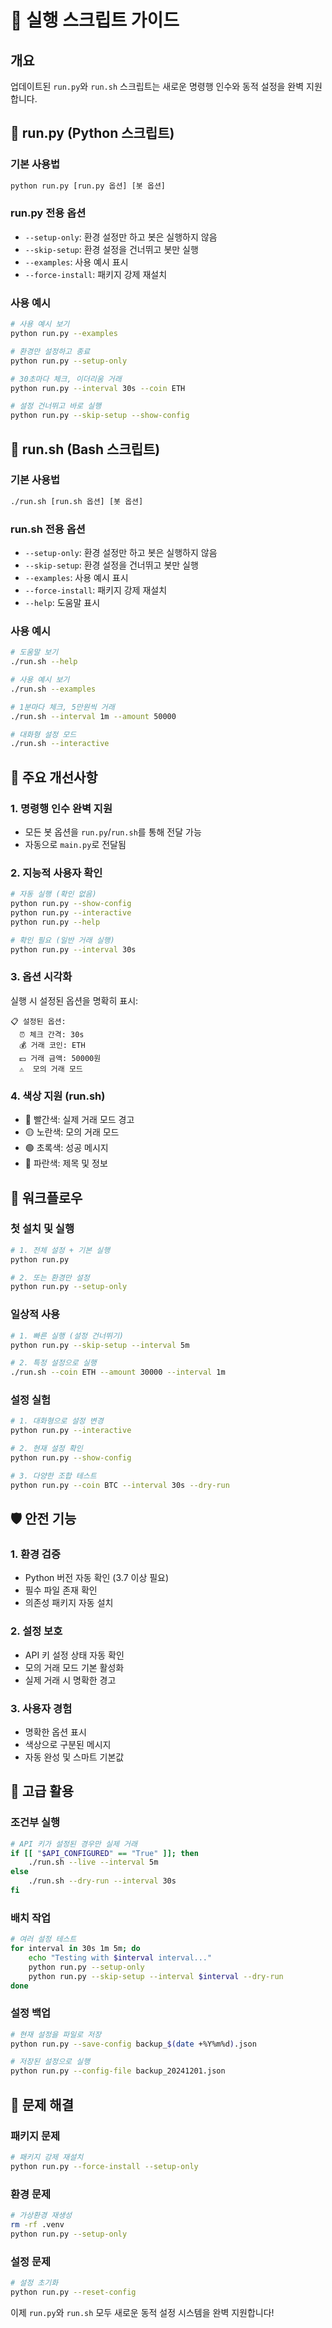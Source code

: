 # 🚀 실행 스크립트 가이드

## 개요

업데이트된 `run.py`와 `run.sh` 스크립트는 새로운 명령행 인수와 동적 설정을 완벽 지원합니다.

## 🔧 run.py (Python 스크립트)

### 기본 사용법
```bash
python run.py [run.py 옵션] [봇 옵션]
```

### run.py 전용 옵션
- `--setup-only`: 환경 설정만 하고 봇은 실행하지 않음
- `--skip-setup`: 환경 설정을 건너뛰고 봇만 실행
- `--examples`: 사용 예시 표시
- `--force-install`: 패키지 강제 재설치

### 사용 예시
```bash
# 사용 예시 보기
python run.py --examples

# 환경만 설정하고 종료
python run.py --setup-only

# 30초마다 체크, 이더리움 거래
python run.py --interval 30s --coin ETH

# 설정 건너뛰고 바로 실행
python run.py --skip-setup --show-config
```

## 🔧 run.sh (Bash 스크립트)

### 기본 사용법
```bash
./run.sh [run.sh 옵션] [봇 옵션]
```

### run.sh 전용 옵션
- `--setup-only`: 환경 설정만 하고 봇은 실행하지 않음
- `--skip-setup`: 환경 설정을 건너뛰고 봇만 실행
- `--examples`: 사용 예시 표시
- `--force-install`: 패키지 강제 재설치
- `--help`: 도움말 표시

### 사용 예시
```bash
# 도움말 보기
./run.sh --help

# 사용 예시 보기
./run.sh --examples

# 1분마다 체크, 5만원씩 거래
./run.sh --interval 1m --amount 50000

# 대화형 설정 모드
./run.sh --interactive
```

## 🎯 주요 개선사항

### 1. 명령행 인수 완벽 지원
- 모든 봇 옵션을 `run.py`/`run.sh`를 통해 전달 가능
- 자동으로 `main.py`로 전달됨

### 2. 지능적 사용자 확인
```bash
# 자동 실행 (확인 없음)
python run.py --show-config
python run.py --interactive
python run.py --help

# 확인 필요 (일반 거래 실행)
python run.py --interval 30s
```

### 3. 옵션 시각화
실행 시 설정된 옵션을 명확히 표시:
```
📋 설정된 옵션:
  ⏰ 체크 간격: 30s
  💰 거래 코인: ETH
  💵 거래 금액: 50000원
  ⚠️  모의 거래 모드
```

### 4. 색상 지원 (run.sh)
- 🔴 빨간색: 실제 거래 모드 경고
- 🟡 노란색: 모의 거래 모드
- 🟢 초록색: 성공 메시지
- 🔵 파란색: 제목 및 정보

## 🔄 워크플로우

### 첫 설치 및 실행
```bash
# 1. 전체 설정 + 기본 실행
python run.py

# 2. 또는 환경만 설정
python run.py --setup-only
```

### 일상적 사용
```bash
# 1. 빠른 실행 (설정 건너뛰기)
python run.py --skip-setup --interval 5m

# 2. 특정 설정으로 실행
./run.sh --coin ETH --amount 30000 --interval 1m
```

### 설정 실험
```bash
# 1. 대화형으로 설정 변경
python run.py --interactive

# 2. 현재 설정 확인
python run.py --show-config

# 3. 다양한 조합 테스트
python run.py --coin BTC --interval 30s --dry-run
```

## 🛡️ 안전 기능

### 1. 환경 검증
- Python 버전 자동 확인 (3.7 이상 필요)
- 필수 파일 존재 확인
- 의존성 패키지 자동 설치

### 2. 설정 보호
- API 키 설정 상태 자동 확인
- 모의 거래 모드 기본 활성화
- 실제 거래 시 명확한 경고

### 3. 사용자 경험
- 명확한 옵션 표시
- 색상으로 구분된 메시지
- 자동 완성 및 스마트 기본값

## 🎨 고급 활용

### 조건부 실행
```bash
# API 키가 설정된 경우만 실제 거래
if [[ "$API_CONFIGURED" == "True" ]]; then
    ./run.sh --live --interval 5m
else
    ./run.sh --dry-run --interval 30s
fi
```

### 배치 작업
```bash
# 여러 설정 테스트
for interval in 30s 1m 5m; do
    echo "Testing with $interval interval..."
    python run.py --setup-only
    python run.py --skip-setup --interval $interval --dry-run
done
```

### 설정 백업
```bash
# 현재 설정을 파일로 저장
python run.py --save-config backup_$(date +%Y%m%d).json

# 저장된 설정으로 실행
python run.py --config-file backup_20241201.json
```

## 🔧 문제 해결

### 패키지 문제
```bash
# 패키지 강제 재설치
python run.py --force-install --setup-only
```

### 환경 문제
```bash
# 가상환경 재생성
rm -rf .venv
python run.py --setup-only
```

### 설정 문제
```bash
# 설정 초기화
python run.py --reset-config
```

이제 `run.py`와 `run.sh` 모두 새로운 동적 설정 시스템을 완벽 지원합니다!